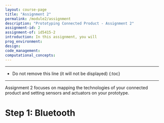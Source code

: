 ```yaml
---
layout: course-page
title: "Assignment 2"
permalink: /module2/assignment
description: "Prototyping Connected Product - Assignment 2"
assignment-id: 2
assignment-of: id5415-2
introduction: In this assignment, you will
prog_environment: 
design: 
code_management: 
computational_concepts: 
---
```


---

* Do not remove this line (it will not be displayed)
{:toc}

---


Assignment 2 focuses on mapping the technologies of your connected product and setting sensors and actuators on your prototype.


# Step 1: Bluetooth